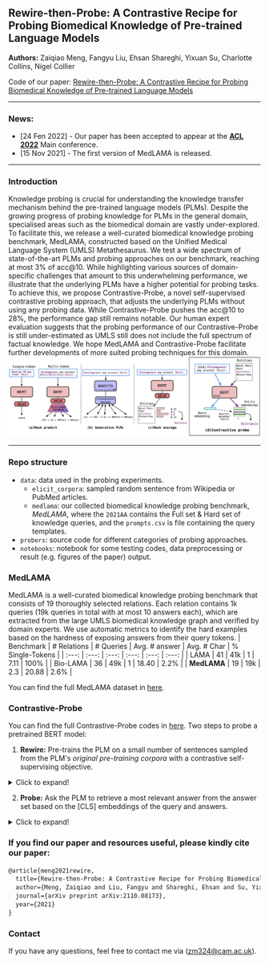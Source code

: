 ## Rewire-then-Probe: A Contrastive Recipe for Probing Biomedical Knowledge of Pre-trained Language Models
**Authors:** Zaiqiao Meng, Fangyu Liu, Ehsan Shareghi, Yixuan Su, Charlotte Collins, Nigel Collier

Code of our paper: [Rewire-then-Probe: A Contrastive Recipe for Probing Biomedical Knowledge of Pre-trained Language Models](https://arxiv.org/abs/2110.08173)

----
### News:
-  [24 Fen 2022] - Our paper has been accepted to appear at the [**ACL 2022**](https://www.2022.aclweb.org/) Main conference.
-  [15 Nov 2021] - The first version of MedLAMA is released.
----
### Introduction
Knowledge probing is crucial for understanding the knowledge transfer mechanism behind the pre-trained language models (PLMs). Despite the growing progress of probing knowledge for PLMs in the general domain, specialised areas such as the biomedical domain are vastly under-explored. To facilitate this, we release a well-curated biomedical knowledge probing benchmark, MedLAMA, constructed based on the Unified Medical Language System (UMLS) Metathesaurus. We test a wide spectrum of state-of-the-art PLMs and probing approaches on our benchmark, reaching at most 3\% of acc@10. While highlighting various sources of domain-specific challenges that amount to this underwhelming performance, we illustrate that the underlying PLMs have a higher potential for probing tasks. To achieve this, we propose Contrastive-Probe, a novel self-supervised contrastive probing approach, that adjusts the underlying PLMs without using any probing data. While Contrastive-Probe pushes the acc@10 to 28\%, the performance gap still remains notable. Our human expert evaluation suggests that the probing performance of our Contrastive-Probe is still under-estimated as UMLS  still does not include the full spectrum of factual knowledge. We hope MedLAMA and Contrastive-Probe facilitate further developments of more suited probing techniques for this domain.
 ![front-page-graph](/imgs/probing_approaches.jpg)

------
### Repo structure

- `data`: data used in the probing experiments.
  - `elicit_corpora`: sampled random sentence from Wikipedia or PubMed articles.
  - `medlama`: our collected biomedical knowledge probing benchmark, *MedLAMA*, where the `2021AA` contains the Full set & Hard set of knowledge queries, and the `prompts.csv` is file containing the query templates.
- `probers`: source code for different categories of probing approaches.
- `notebooks`: notebook for some testing codes, data preprocessing or result (e.g. figures of the paper) output. 

### MedLAMA
 MedLAMA is a well-curated biomedical knowledge probing benchmark that consists of 19 thoroughly selected relations. Each relation contains 1k queries (19k queries in total with at most 10 answers each), which are extracted from the large UMLS biomedical knowledge graph and verified by domain experts. We use automatic metrics to identify the hard examples based on the hardness of exposing  answers from their query tokens.
| Benchmark | # Relations | # Queries | Avg. # answer | Avg. # Char | % Single-Tokens |
| :---: | :---: | :---: | :---: | :---: | :---: |
| LAMA | 41 | 41k | 1 | 7.11 | 100% |
| Bio-LAMA | 36 | 49k | 1 | 18.40 | 2.2% |
| **MedLAMA** | 19 | 19k | 2.3 | 20.88 | 2.6% |

You can find the full MedLAMA dataset in [here](https://github.com/cambridgeltl/medlama/tree/master/data/medlama).
### Contrastive-Probe
You can find the full Contrastive-Probe codes in [here](https://github.com/cambridgeltl/medlama/tree/master/src/probers/retrieval_predict/contrastive_probe/).
Two steps to probe a pretrained BERT model: 

1. **Rewire:** Pre-trains the PLM on a small number of sentences sampled from the PLM's *original pre-training corpora* with a contrastive self-supervising objective.
<details>
  <summary>Click to expand!</summary>
  
```shell
OUTPUT_DIR=../../../models/mirror_bert/PubMedBERT_rewired_model
MODEL_DIR=microsoft/BiomedNLP-PubMedBERT-base-uncased-abstract-fulltext
TRAIN_DIR=../../../data/elicit_corpora/pubmed_sents_no_punkt_10k_0
	
CUDA_VISIBLE_DEVICES=$1 python3 train.py \
	--train_dir $TRAIN_DIR \
	--output_dir $OUTPUT_DIR \
	--use_cuda \
	--epoch 10 \
	--train_batch_size 192 \
	--learning_rate 2e-5 \
	--max_length 48 \
	--checkpoint_step 50 \
	--parallel \
	--amp \
	--pairwise \
	--random_seed 33 \
	--mask_ratio 0.5 \
	--loss "infoNCE" \
	--infoNCE_tau 0.04 \
	--dropout_rate 0.1 \
	--agg_mode "cls" \
	--use_layer -1 \
	--model_dir $MODEL_DIR
```
</details>


2.  **Probe:** Ask the PLM to retrieve a most relevant answer from the answer set based on the [CLS] embeddings of the query and answers.
<details>
<summary>Click to expand!</summary>
	
```shell

MASK_RATIO=0.5
EPOCH=150
SET=1

TEST_DIR=../../../data/medlama/
DATASET=2021AA

CUDA_VISIBLE_DEVICES=$1 python3 run_retrieval_prediction.py \
	--test_dir $TEST_DIR$DATASET \
	--prompt_dir $TEST_DIR"/prompts.csv" \
	--prompt_type human_prompt \
	--model_path $OUTPUT_DIR \
	--epoch $EPOCH \
	--use_common_vocab \
	--log
```
</details>


### If you find our paper and resources useful, please kindly cite our paper:
```latex
@article{meng2021rewire,
  title={Rewire-then-Probe: A Contrastive Recipe for Probing Biomedical Knowledge of Pre-trained Language Models},
  author={Meng, Zaiqiao and Liu, Fangyu and Shareghi, Ehsan and Su, Yixuan and Collins, Charlotte and Collier, Nigel},
  journal={arXiv preprint arXiv:2110.08173},
  year={2021}
}
```
### Contact
If you have any questions, feel free to contact me via (zm324@cam.ac.uk).
